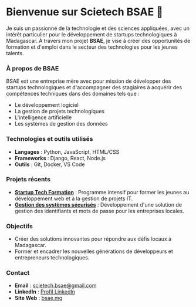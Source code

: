 # Bienvenue sur Scietech BSAE 👋

Je suis un passionné de la technologie et des sciences appliquées, avec un intérêt particulier pour le développement de startups technologiques à Madagascar. À travers mon projet **BSAE**, je vise à créer des opportunités de formation et d'emploi dans le secteur des technologies pour les jeunes talents.

### À propos de BSAE
BSAE est une entreprise mère avec pour mission de développer des startups technologiques et d'accompagner des stagiaires à acquérir des compétences techniques dans des domaines tels que :
- Le développement logiciel
- La gestion de projets technologiques
- L'intelligence artificielle
- Les systèmes de gestion des données

### Technologies et outils utilisés
- **Langages** : Python, JavaScript, HTML/CSS
- **Frameworks** : Django, React, Node.js
- **Outils** : Git, Docker, VS Code

### Projets récents
- **[Startup Tech Formation](lien_vers_projet)** : Programme intensif pour former les jeunes au développement web et à la gestion de projets IT.
- **[Gestion des systèmes sécurisés](lien_vers_projet)** : Développement d'une solution de gestion des identifiants et mots de passe pour les entreprises locales.

### Objectifs
- Créer des solutions innovantes pour répondre aux défis locaux à Madagascar.
- Former et encadrer les nouvelles générations de développeurs et entrepreneurs technologiques.

### Contact
- **Email** : [scietech.bsae@gmail.com](mailto:scietech.bsae@gmail.com)
- **LinkedIn** : [Profil LinkedIn](https://linkedin.com/in/https://www.linkedin.com/company/scietech-bsae-mg)
- **Site Web** : [bsae.mg](https://scietech.bsae.mg)
